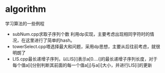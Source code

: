 algorithm
=========
学习算法的一些例程

- subNum.cpp求取子序列个数
利用dp实现，主要考虑出现相同字符时的情况，在这里进行了简单的hash。
- towerSelect.cpp塔选择最大和问题，采用dp思想，主要从后往前考虑，就很明朗了
- LIS.cpp最长递增子序列，以LIS[i]表示a[0....i]的最长递增子序列长度，对于
每个值a[i]分别判断其前面的每一个值a[j]与a[i]大小，并进行LIS[i]的更新
